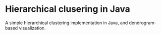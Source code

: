 # Hierarchical clusering in Java

A simple hierarchical clustering implementation in Java, and dendrogram-based visualization.

